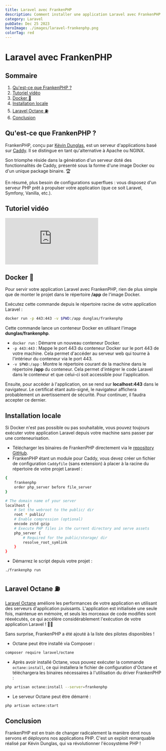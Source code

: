 ```yaml
---
title: Laravel avec FrankenPHP
description: Comment installer une application Laravel avec FrankenPHP et Laravel Octane.
category: Laravel
pubDate: Dec 25 2023
heroImage: ./images/laravel-frankenphp.png
colorTag: red
---
```


# Laravel avec FrankenPHP

## Sommaire
1. [Qu'est-ce que FrankenPHP ?](#frankenphp)
2. [Tutoriel vidéo](#tutorielvideo)
3. [Docker 🐳](#docker)
4. [Installation locale](#locale)
5. [Laravel Octane ⛽](#octane)
6. [Conclusion](#conclusion)

## Qu'est-ce que FrankenPHP ? <a name="frankenphp"></a>

FrankenPHP, conçu par [Kévin Dunglas](https://twitter.com/dunglas), est un serveur d'applications basé sur [Caddy](https://caddyserver.com). Il se distingue en tant qu'alternative à Apache ou NGINX. 

Son triomphe réside dans la génération d'un serveur doté des fonctionnalités de Caddy, présenté sous la forme d'une image Docker ou d'un unique package binaire. 🏆

En résumé, plus besoin de configurations superflues : vous disposez d'un serveur PHP prêt à propulser votre application (que ce soit Laravel, Symfony, Vanilla, etc.).

## Tutoriel vidéo  <a name="tutorielvideo"></a>

<iframe class="w-full aspect-video" src="https://www.youtube.com/embed/CbRWYCEZOK0" frameborder="0" allowfullscreen></iframe>

## Docker 🐳 <a name="docker"></a>

Pour servir votre application Laravel avec FrankenPHP, rien de plus simple que de monter le projet dans le répertoire **/app** de l'image Docker.

Exécutez cette commande depuis le répertoire racine de votre application Laravel :

```bash
docker run -p 443:443 -v $PWD:/app dunglas/frankenphp
```

Cette commande lance un conteneur Docker en utilisant l'image **dunglas/frankenphp**.

- `docker run` : Démarre un nouveau conteneur Docker.
- `-p 443:443` : Mappe le port 443 du conteneur Docker sur le port 443 de votre machine. Cela permet d'accéder au serveur web qui tourne à l'intérieur du conteneur via le port 443.
- `-v $PWD:/app` : Montre le répertoire courant de la machine dans le répertoire **/app** du conteneur. Cela permet d'intégrer le code Laravel dans le conteneur et que celui-ci soit accessible pour l'application.

Ensuite, pour accéder à l'application, on se rend sur **localhost:443** dans le navigateur. Le certificat étant auto-signé, le navigateur affichera probablement un avertissement de sécurité. Pour continuer, il faudra accepter ce dernier.

## Installation locale  <a name="locale"></a>

Si Docker n'est pas possible ou pas souhaitable, vous pouvez toujours exécuter votre application Laravel depuis votre machine sans passer par une conteneurisation.

- Télécharger les binaires de FrankenPHP directement via le [repository GitHub](https://github.com/dunglas/frankenphp/releases).
- FrankenPHP étant un module pour Caddy, vous devez créer un fichier de configuration `Caddyfile` (sans extension) à placer à la racine du répertoire de votre projet Laravel :

```bash
{
	frankenphp
	order php_server before file_server
}

# The domain name of your server
localhost {
	# Set the webroot to the public/ dir
	root * public/
	# Enable compression (optional)
	encode zstd gzip
	# Execute PHP files in the current directory and serve assets
	php_server {
		# Required for the public/storage/ dir
		resolve_root_symlink
	}
}
```

- Démarrez le script depuis votre projet :

```bash
./frankenphp run
```

## Laravel Octane ⛽ <a name="octane"></a>

[Laravel Octane](https://laravel.com/docs/10.x/octane) améliore les performances de votre application en utilisant des serveurs d'application puissants. L'application est initialisée une seule fois, maintenue en mémoire, et seuls les morceaux de code modifiés sont réexécutés, ce qui accélère considérablement l'exécution de votre application Laravel ! 🦸‍♂️

Sans surprise, FrankenPHP a été ajouté à la liste des pilotes disponibles !

- Octane peut être installé via Composer :

```bash
composer require laravel/octane
```

- Après avoir installé Octane, vous pouvez exécuter la commande `octane:install`, ce qui installera le fichier de configuration d'Octane et téléchargera les binaires nécessaires à l'utilisation du driver FrankenPHP :

```bash
php artisan octane:install --server=frankenphp
```

- Le serveur Octane peut être démarré :

```bash
php artisan octane:start
```

## Conclusion <a name="conclusion"></a>

FrankenPHP est en train de changer radicalement la manière dont nous servons et déployons nos applications PHP. C'est un exploit remarquable réalisé par Kévin Dunglas, qui va révolutionner l'écosystème PHP !